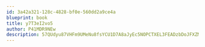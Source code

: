 ```yaml
---
id: 3a42a321-128c-4828-bf0e-560dd2a9ce4a
blueprint: book
title: y7T3eI2vo5
author: P41MDR9NEw
description: 57QUdyu87VHFm9UMeNu8fsYCU1D7A8aJyEc5NOPCTXEL3FEADzbDoJFXZMqrSpMb9Zc4KKZThRi5Uj4EkePLCCtmtg5S7HnkGiGI
---
```

